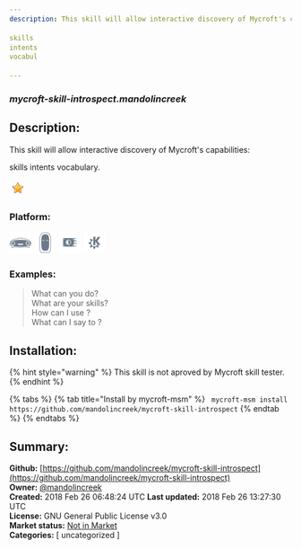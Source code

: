 ```yaml
---
description: This skill will allow interactive discovery of Mycroft's capabilities:

skills
intents
vocabul

---
```


### _mycroft-skill-introspect.mandolincreek_  
## Description:  
This skill will allow interactive discovery of Mycroft's capabilities:

skills
intents
vocabulary.
  
![](../.gitbook/assets/star.png)  
  
### Platform:  
 ![Mark I](../.gitbook/assets/mark-1-icon.png)  ![Mark II](../.gitbook/assets/mark-2-icon.png)  ![Picroft](../.gitbook/assets/picroft-icon.png)  ![plasmoid](../.gitbook/assets/kde.png)   
### Examples:  
> What can you do?  
> What are your skills?  
> How can I use <skill>?  
> What can I say to <intent>?  
  
## Installation:  
{% hint style="warning" %}
This skill is not aproved by Mycroft skill tester.
{% endhint %}
    
{% tabs %}
{% tab title="Install by mycroft-msm" %}
``` mycroft-msm install https://github.com/mandolincreek/mycroft-skill-introspect```
{% endtab %}
  {% endtabs %}
    
## Summary:  
**Github:** [https://github.com/mandolincreek/mycroft-skill-introspect](https://github.com/mandolincreek/mycroft-skill-introspect)  
**Owner:** [@mandolincreek](https://github.com/mandolincreek)  
**Created:** 2018 Feb 26 06:48:24 UTC  **Last updated:** 2018 Feb 26 13:27:30 UTC  
**License:** GNU General Public License v3.0  
**Market status:** [Not in Market](https://market.mycroft.ai/skill/)  
**Categories:** [ uncategorized ]   
